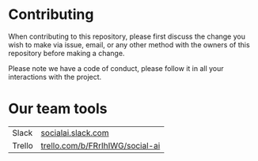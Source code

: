 # Contributing
When contributing to this repository, please first discuss the change you wish to make via issue,
email, or any other method with the owners of this repository before making a change. 

Please note we have a code of conduct, please follow it in all your interactions with the project.

<h1>Our team tools</h1>

<div class="container_pargraph">
<table>
    <tr>
        <td>Slack </td> 
        <td><a href="http://socialai.slack.com">socialai.slack.com</a></td>
    </tr>
    <tr>
        <td>Trello</td>
        <td><a href="https://trello.com/b/FRrIhIWG/social-ai">trello.com/b/FRrIhIWG/social-ai</td>
    </tr>
</table>
</div>
